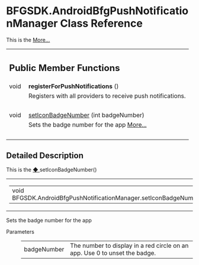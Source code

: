 # BFGSDK.AndroidBfgPushNotificationManager Class Reference

<div class="contents"><p>This is the <a class="el" href="#details">More...</a></p><table class="memberdecls"><tr class="heading"><td colspan="2"><h2 class="groupheader"><a id="pub-methods" name="pub-methods"></a> Public Member Functions</h2></td></tr><tr class="memitem:a7971ec49794bd1e693c54c3c7404d351"><td class="memItemLeft" align="right" valign="top"><a id="a7971ec49794bd1e693c54c3c7404d351" name="a7971ec49794bd1e693c54c3c7404d351"></a> void&#160;</td><td class="memItemRight" valign="bottom"><b>registerForPushNotifications</b> ()</td></tr><tr class="memdesc:a7971ec49794bd1e693c54c3c7404d351"><td class="mdescLeft">&#160;</td><td class="mdescRight">Registers with all providers to receive push notifications. <br /></td></tr><tr class="separator:a7971ec49794bd1e693c54c3c7404d351"><td class="memSeparator" colspan="2">&#160;</td></tr><tr class="memitem:a4e2fbb9c76e5ea90a7c8c9bdfdb6e094"><td class="memItemLeft" align="right" valign="top">void&#160;</td><td class="memItemRight" valign="bottom"><a class="el" href="#a4e2fbb9c76e5ea90a7c8c9bdfdb6e094">setIconBadgeNumber</a> (int badgeNumber)</td></tr><tr class="memdesc:a4e2fbb9c76e5ea90a7c8c9bdfdb6e094"><td class="mdescLeft">&#160;</td><td class="mdescRight">Sets the badge number for the app  <a href="#a4e2fbb9c76e5ea90a7c8c9bdfdb6e094">More...</a><br /></td></tr><tr class="separator:a4e2fbb9c76e5ea90a7c8c9bdfdb6e094"><td class="memSeparator" colspan="2">&#160;</td></tr></table><a name="details" id="details"></a><h2 class="groupheader">Detailed Description</h2><div class="textblock"><p >This is the <a class="el" href="#a4e2fbb9c76e5ea90a7c8c9bdfdb6e094">&#9670;&nbsp;</a></span>setIconBadgeNumber()</h2><div class="memitem"><div class="memproto"><table class="mlabels"><tr><td class="mlabels-left"><table class="memname"><tr><td class="memname">void BFGSDK.AndroidBfgPushNotificationManager.setIconBadgeNumber </td><td>(</td><td class="paramtype">int&#160;</td><td class="paramname"><em>badgeNumber</em></td><td>)</td><td></td></tr></table></td><td class="mlabels-right"><span class="mlabels"><span class="mlabel">inline</span></span></td></tr></table></div><div class="memdoc"><p>Sets the badge number for the app </p><dl class="params"><dt>Parameters</dt><dd><table class="params"><tr><td class="paramname">badgeNumber</td><td>The number to display in a red circle on an app. Use 0 to unset the badge.</td></tr></table></dd></dl></div></div></div> 
